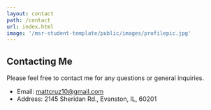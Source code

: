 ```yaml
---
layout: contact
path: /contact
url: index.html
image: '/msr-student-template/public/images/profilepic.jpg'
---
```


## Contacting Me
Please feel free to contact me for any questions or general inquiries.

* Email: mattcruz10@gmail.com
* Address: 2145 Sheridan Rd., Evanston, IL, 60201


